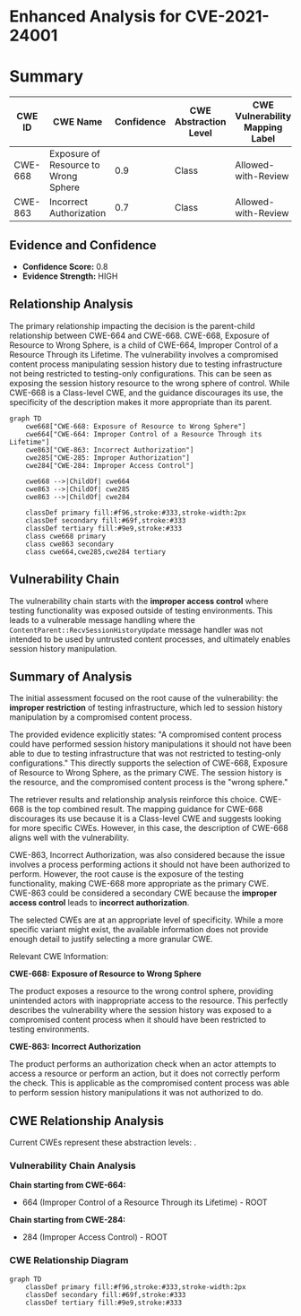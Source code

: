 # Enhanced Analysis for CVE-2021-24001

# Summary
| CWE ID | CWE Name | Confidence | CWE Abstraction Level | CWE Vulnerability Mapping Label | CWE-Vulnerability Mapping Notes |
|---|---|---|---|---|---|
| CWE-668 | Exposure of Resource to Wrong Sphere | 0.9 | Class | Allowed-with-Review | Primary CWE |
| CWE-863 | Incorrect Authorization | 0.7 | Class | Allowed-with-Review | Secondary Candidate |

## Evidence and Confidence

*   **Confidence Score:** 0.8
*   **Evidence Strength:** HIGH

## Relationship Analysis
The primary relationship impacting the decision is the parent-child relationship between CWE-664 and CWE-668. CWE-668, Exposure of Resource to Wrong Sphere, is a child of CWE-664, Improper Control of a Resource Through its Lifetime. The vulnerability involves a compromised content process manipulating session history due to testing infrastructure not being restricted to testing-only configurations. This can be seen as exposing the session history resource to the wrong sphere of control. While CWE-668 is a Class-level CWE, and the guidance discourages its use, the specificity of the description makes it more appropriate than its parent.

```mermaid
graph TD
    cwe668["CWE-668: Exposure of Resource to Wrong Sphere"]
    cwe664["CWE-664: Improper Control of a Resource Through its Lifetime"]
    cwe863["CWE-863: Incorrect Authorization"]
    cwe285["CWE-285: Improper Authorization"]
    cwe284["CWE-284: Improper Access Control"]
    
    cwe668 -->|ChildOf| cwe664
    cwe863 -->|ChildOf| cwe285
    cwe863 -->|ChildOf| cwe284
    
    classDef primary fill:#f96,stroke:#333,stroke-width:2px
    classDef secondary fill:#69f,stroke:#333
    classDef tertiary fill:#9e9,stroke:#333
    class cwe668 primary
    class cwe863 secondary
    class cwe664,cwe285,cwe284 tertiary
```

## Vulnerability Chain
The vulnerability chain starts with the **improper access control** where testing functionality was exposed outside of testing environments. This leads to a vulnerable message handling where the `ContentParent::RecvSessionHistoryUpdate` message handler was not intended to be used by untrusted content processes, and ultimately enables session history manipulation.

## Summary of Analysis
The initial assessment focused on the root cause of the vulnerability: the **improper restriction** of testing infrastructure, which led to session history manipulation by a compromised content process.

The provided evidence explicitly states: "A compromised content process could have performed session history manipulations it should not have been able to due to testing infrastructure that was not restricted to testing-only configurations." This directly supports the selection of CWE-668, Exposure of Resource to Wrong Sphere, as the primary CWE. The session history is the resource, and the compromised content process is the "wrong sphere."

The retriever results and relationship analysis reinforce this choice. CWE-668 is the top combined result. The mapping guidance for CWE-668 discourages its use because it is a Class-level CWE and suggests looking for more specific CWEs. However, in this case, the description of CWE-668 aligns well with the vulnerability.

CWE-863, Incorrect Authorization, was also considered because the issue involves a process performing actions it should not have been authorized to perform. However, the root cause is the exposure of the testing functionality, making CWE-668 more appropriate as the primary CWE. CWE-863 could be considered a secondary CWE because the **improper access control** leads to **incorrect authorization**.

The selected CWEs are at an appropriate level of specificity. While a more specific variant might exist, the available information does not provide enough detail to justify selecting a more granular CWE.

Relevant CWE Information:

**CWE-668: Exposure of Resource to Wrong Sphere**

The product exposes a resource to the wrong control sphere, providing unintended actors with inappropriate access to the resource. This perfectly describes the vulnerability where the session history was exposed to a compromised content process when it should have been restricted to testing environments.

**CWE-863: Incorrect Authorization**

The product performs an authorization check when an actor attempts to access a resource or perform an action, but it does not correctly perform the check. This is applicable as the compromised content process was able to perform session history manipulations it was not authorized to do.


## CWE Relationship Analysis

Current CWEs represent these abstraction levels: .


### Vulnerability Chain Analysis

**Chain starting from CWE-664:**
- 664 (Improper Control of a Resource Through its Lifetime) - ROOT


**Chain starting from CWE-284:**
- 284 (Improper Access Control) - ROOT



### CWE Relationship Diagram

```mermaid
graph TD
    classDef primary fill:#f96,stroke:#333,stroke-width:2px
    classDef secondary fill:#69f,stroke:#333
    classDef tertiary fill:#9e9,stroke:#333
```